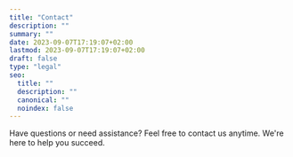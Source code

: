 ```yaml
---
title: "Contact"
description: ""
summary: ""
date: 2023-09-07T17:19:07+02:00
lastmod: 2023-09-07T17:19:07+02:00
draft: false
type: "legal"
seo:
  title: ""
  description: ""
  canonical: ""
  noindex: false
---
```


Have questions or need assistance? Feel free to contact us anytime. We're here to help you succeed.
